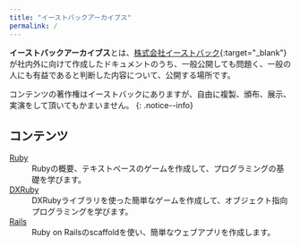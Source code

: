 ```yaml
---
title: "イーストバックアーカイブス"
permalink: /
---
```

**イーストバックアーカイブス**とは、[株式会社イーストバック](https://www.eastback.co.jp "株式会社イーストバック"){:target="_blank"} が社内外に向けて作成したドキュメントのうち、一般公開しても問題く、一般の人にも有益であると判断した内容について、公開する場所です。

コンテンツの著作権はイーストバックにありますが、自由に複製、頒布、展示、実演をして頂いてもかまいません。
{: .notice--info}

## コンテンツ

<dl>
  <dt><a href="/archives/ruby/">Ruby</a></dt>
  <dd>Rubyの概要、テキストベースのゲームを作成して、プログラミングの基礎を学びます。</dd>
  <dt><a href="/archives/dxruby/">DXRuby</a></dt>
  <dd>DXRubyライブラリを使った簡単なゲームを作成して、オブジェクト指向プログラミングを学びます。</dd>
  <dt><a href="/archives/rails/">Rails</a></dt>
  <dd>Ruby on Railsのscaffoldを使い、簡単なウェブアプリを作成します。</dd>
</dl>
